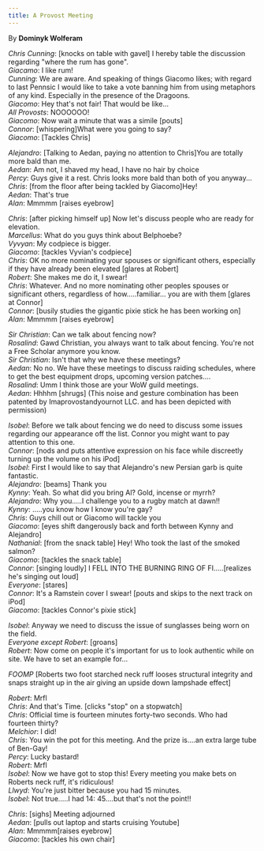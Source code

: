 ```yaml
---
title: A Provost Meeting
---
```


By **Dominyk Wolferam**

*Chris Cunning*:  [knocks on table with gavel] I hereby table the discussion regarding "where the rum has gone".<br>
*Giacamo*:  I like rum!<br>
*Cunning*:  We are aware. And speaking of things Giacomo likes; with regard to last Pennsic I would like to take a vote banning him from using metaphors of any kind. Especially in the presence of the Dragoons.<br>
*Giacomo*:  Hey that's not fair! That would be like...<br>
*All Provosts*:  NOOOOOO!<br>
*Giacomo*:  Now wait a minute that was a simile [pouts]<br>
*Connor*: [whispering]What were you going to say?<br>
*Giacomo*: [Tackles Chris]<br>

*Alejandro*: [Talking to Aedan, paying no attention to Chris]You are totally more bald than me.<br>
*Aedan*: Am not, I shaved my head, I have no hair by choice<br>
*Percy*: Guys give it a rest. Chris looks more bald than both of you anyway...<br>
*Chris*: [from the floor after being tackled by Giacomo]Hey!<br>
*Aedan*:  That's true<br>
*Alan*:  Mmmmm [raises eyebrow]<br>

*Chris*: [after picking himself up] Now let's discuss people who are ready for elevation.<br>
*Marcellus*:  What do you guys think about Belphoebe?<br>
*Vyvyan*:  My codpiece is bigger.<br>
*Giacomo*: [tackles Vyvian's codpiece]<br>
*Chris*:  OK no more nominating your spouses or significant others, especially if they have already been elevated [glares at Robert]<br>
*Robert*:  She makes me do it, I swear!<br>
*Chris*: Whatever. And no more nominating other peoples spouses or significant others, regardless of how.....familiar... you are with them [glares at Connor]<br>
*Connor*: [busily studies the gigantic pixie stick he has been working on]<br>
*Alan*:  Mmmmm [raises eyebrow]<br>

*Sir Christian*:  Can we talk about fencing now?<br>
*Rosalind*:  Gawd Christian, you always want to talk about fencing. You're not a Free Scholar anymore you know.<br>
*Sir Christian*:  Isn't that why we have these meetings?<br>
*Aedan*:  No no. We have these meetings to discuss raiding schedules, where to get the best equipment drops, upcoming version patches....<br>
*Rosalind*:  Umm I think those are your WoW guild meetings.<br>
*Aedan*:  Hhhhm [shrugs] (This noise and gesture combination has been patented by Imaprovostandyournot LLC. and has been depicted with permission)<br>

*Isobel*:  Before we talk about fencing we do need to discuss some issues regarding our appearance off the list. Connor you might want to pay attention to this one.<br>
*Connor*: [nods and puts attentive expression on his face while discreetly turning up the volume on his iPod]<br>
*Isobel*:  First I would like to say that Alejandro's new Persian garb is quite fantastic.<br>
*Alejandro*: [beams] Thank you<br>
*Kynny*:  Yeah. So what did you bring Al? Gold, incense or myrrh?<br>
*Alejandro*:  Why you.....I challenge you to a rugby match at dawn!!<br>
*Kynny*: .....you know how I know you're gay?<br>
*Chris*:  Guys chill out or Giacomo will tackle you<br>
*Giacomo*: [eyes shift dangerously back and forth between Kynny and Alejandro]<br>
*Nathanial*:  [from the snack table] Hey! Who took the last of the smoked salmon?<br>
*Giacomo*: [tackles the snack table]<br>
*Connor*: [singing loudly] I FELL INTO THE BURNING RING OF FI.....[realizes he's singing out loud]<br>
*Everyone*: [stares]<br>
*Connor*:  It's a Ramstein cover I swear! [pouts and skips to the next track on iPod]<br>
*Giacomo*: [tackles Connor's pixie stick]<br>

*Isobel*:  Anyway we need to discuss the issue of sunglasses being worn on the field.<br>
*Everyone except Robert*:  [groans]<br>
*Robert*:  Now come on people it's important for us to look authentic while on site. We have to set an example for...<br>

*FOOMP* [Roberts two foot starched neck ruff looses structural integrity and snaps straight up in the air giving an upside down lampshade effect]<br>

*Robert*:  Mrfl<br>
*Chris*: And that's Time. [clicks "stop" on a stopwatch]<br>
*Chris*:  Official time is fourteen minutes forty-two seconds. Who had fourteen thirty?<br>
*Melchior*:  I did!<br>
*Chris*:  You win the pot for this meeting. And the prize is....an extra large tube of Ben-Gay!<br>
*Percy*:  Lucky bastard!<br>
*Robert*:  Mrfl<br>
*Isobel*:  Now we have got to stop this! Every meeting you make bets on Roberts neck ruff, it's ridiculous!<br>
*Llwyd*:  You're just bitter because you had 15 minutes.<br>
*Isobel*: Not true.....I had 14: 45....but that's not the point!!<br>

*Chris*: [sighs] Meeting adjourned<br>
*Aedan*: [pulls out laptop and starts cruising Youtube]<br>
*Alan*: Mmmmm[raises eyebrow]<br>
*Giacomo*: [tackles his own chair]<br>
